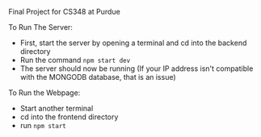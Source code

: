 Final Project for CS348 at Purdue

To Run The Server:
* First, start the server by opening a terminal and cd into the backend directory
* Run the command `npm start dev`
* The server should now be running (If your IP address isn't compatible with the MONGODB database, that is an issue)

To Run the Webpage:
* Start another terminal
* cd into the frontend directory
* run `npm start`
